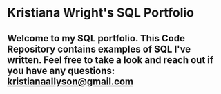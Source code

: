 # Kristiana Wright's SQL Portfolio

## Welcome to my SQL portfolio. This Code Repository contains examples of SQL I've written. Feel free to take a look and reach out if you have any questions: kristianaallyson@gmail.com
